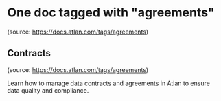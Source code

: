 # One doc tagged with "agreements"
(source: https://docs.atlan.com/tags/agreements)



## Contracts
(source: https://docs.atlan.com/tags/agreements)

Learn how to manage data contracts and agreements in Atlan to ensure data quality and compliance.
